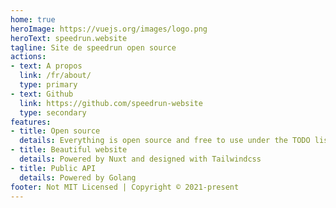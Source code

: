 ```yaml
---
home: true
heroImage: https://vuejs.org/images/logo.png
heroText: speedrun.website
tagline: Site de speedrun open source
actions:
- text: A propos
  link: /fr/about/
  type: primary
- text: Github
  link: https://github.com/speedrun-website
  type: secondary
features:
- title: Open source
  details: Everything is open source and free to use under the TODO liscence.
- title: Beautiful website
  details: Powered by Nuxt and designed with Tailwindcss
- title: Public API
  details: Powered by Golang
footer: Not MIT Licensed | Copyright © 2021-present
---
```

